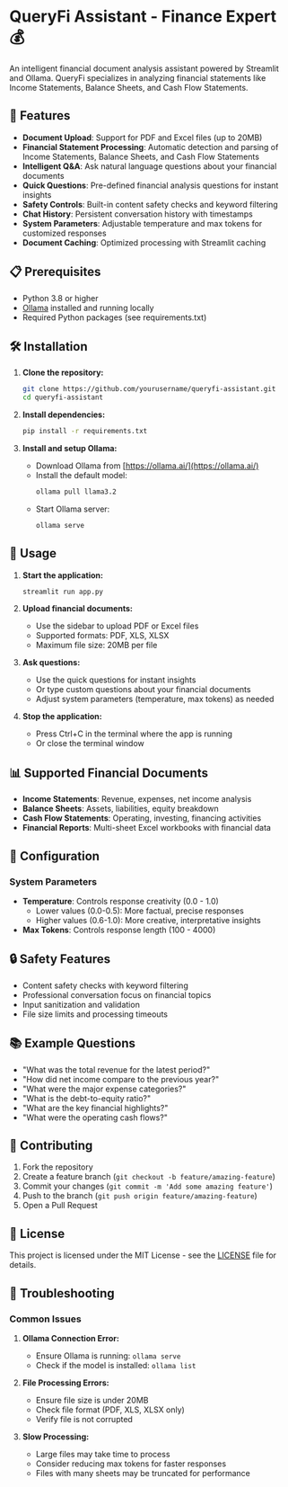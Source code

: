 # QueryFi Assistant - Finance Expert 💰

An intelligent financial document analysis assistant powered by Streamlit and Ollama. QueryFi specializes in analyzing financial statements like Income Statements, Balance Sheets, and Cash Flow Statements.

## 🚀 Features

- **Document Upload**: Support for PDF and Excel files (up to 20MB)
- **Financial Statement Processing**: Automatic detection and parsing of Income Statements, Balance Sheets, and Cash Flow Statements
- **Intelligent Q&A**: Ask natural language questions about your financial documents
- **Quick Questions**: Pre-defined financial analysis questions for instant insights
- **Safety Controls**: Built-in content safety checks and keyword filtering
- **Chat History**: Persistent conversation history with timestamps
- **System Parameters**: Adjustable temperature and max tokens for customized responses
- **Document Caching**: Optimized processing with Streamlit caching

## 📋 Prerequisites

- Python 3.8 or higher
- [Ollama](https://ollama.ai/) installed and running locally
- Required Python packages (see requirements.txt)

## 🛠️ Installation

1. **Clone the repository:**
   ```bash
   git clone https://github.com/yourusername/queryfi-assistant.git
   cd queryfi-assistant
   ```

2. **Install dependencies:**
   ```bash
   pip install -r requirements.txt
   ```

3. **Install and setup Ollama:**
   - Download Ollama from [https://ollama.ai/](https://ollama.ai/)
   - Install the default model:
     ```bash
     ollama pull llama3.2
     ```
   - Start Ollama server:
     ```bash
     ollama serve
     ```

## 🚀 Usage

1. **Start the application:**
   ```bash
   streamlit run app.py
   ```

2. **Upload financial documents:**
   - Use the sidebar to upload PDF or Excel files
   - Supported formats: PDF, XLS, XLSX
   - Maximum file size: 20MB per file

3. **Ask questions:**
   - Use the quick questions for instant insights
   - Or type custom questions about your financial documents
   - Adjust system parameters (temperature, max tokens) as needed
     
4. **Stop the application:**
   - Press Ctrl+C in the terminal where the app is running
   - Or close the terminal window

## 📊 Supported Financial Documents

- **Income Statements**: Revenue, expenses, net income analysis
- **Balance Sheets**: Assets, liabilities, equity breakdown
- **Cash Flow Statements**: Operating, investing, financing activities
- **Financial Reports**: Multi-sheet Excel workbooks with financial data

## 🔧 Configuration

### System Parameters

- **Temperature**: Controls response creativity (0.0 - 1.0)
  - Lower values (0.0-0.5): More factual, precise responses
  - Higher values (0.6-1.0): More creative, interpretative insights
- **Max Tokens**: Controls response length (100 - 4000)

## 🔒 Safety Features

- Content safety checks with keyword filtering
- Professional conversation focus on financial topics
- Input sanitization and validation
- File size limits and processing timeouts

## 📚 Example Questions

- "What was the total revenue for the latest period?"
- "How did net income compare to the previous year?"
- "What were the major expense categories?"
- "What is the debt-to-equity ratio?"
- "What are the key financial highlights?"
- "What were the operating cash flows?"

## 🤝 Contributing

1. Fork the repository
2. Create a feature branch (`git checkout -b feature/amazing-feature`)
3. Commit your changes (`git commit -m 'Add some amazing feature'`)
4. Push to the branch (`git push origin feature/amazing-feature`)
5. Open a Pull Request

## 📄 License

This project is licensed under the MIT License - see the [LICENSE](LICENSE) file for details.

## 🐛 Troubleshooting

### Common Issues

1. **Ollama Connection Error:**
   - Ensure Ollama is running: `ollama serve`
   - Check if the model is installed: `ollama list`

2. **File Processing Errors:**
   - Ensure file size is under 20MB
   - Check file format (PDF, XLS, XLSX only)
   - Verify file is not corrupted

3. **Slow Processing:**
   - Large files may take time to process
   - Consider reducing max tokens for faster responses
   - Files with many sheets may be truncated for performance
